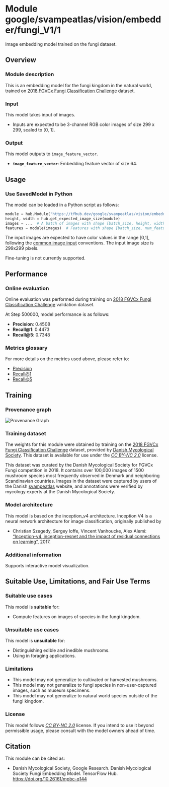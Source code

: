 # Module google/svampeatlas/vision/embedder/fungi_V1/1
Image embedding model trained on the fungi dataset.


<!-- fine-tunable: false -->
<!-- asset-path: legacy -->
<!-- format: hub -->
<!-- module-type: image-feature-vector -->
<!-- task: image-feature-vector -->

## Overview

### Module description

This is an embedding model for the fungi kingdom in the natural world, trained
on
[2018 FGVCx Fungi Classification Challenge](https://github.com/visipedia/fgvcx_fungi_comp)
dataset.

### Input

This model takes input of images.

*   Inputs are expected to be 3-channel RGB color images of size 299 x 299,
    scaled to [0, 1].

### Output

This model outputs to `image_feature_vector`.

*   **`image_feature_vector`**: Embedding feature vector of size 64.

## Usage

### Use SavedModel in Python

The model can be loaded in a Python script as follows:

```python
module = hub.Module("https://tfhub.dev/google/svampeatlas/vision/embedder/fungi_V1/1")
height, width = hub.get_expected_image_size(module)
images = ...  # A batch of images with shape [batch_size, height, width, 3].
features = module(images)  # Features with shape [batch_size, num_features].
```

The input images are expected to have color values in the range [0,1], following
the
[common image input](https://www.tensorflow.org/hub/common_signatures/images#input)
conventions. The input image size is 299x299 pixels.

Fine-tuning is not currently supported.

## Performance

### Online evaluation

Online evaluation was performed during training on
[2018 FGVCx Fungi Classification Challenge](https://github.com/visipedia/fgvcx_fungi_comp)
validation dataset.

At Step 500000, model performance is as follows:

*   **Precision**: 0.4508
*   **Recall@1**: 0.4473
*   **Recall@5**: 0.7348

### Metrics glossary

For more details on the metrics used above, please refer to:

*   [Precision](https://developers.google.com/machine-learning/glossary/#precision)
*   [Recall@1](https://www.tensorflow.org/api_docs/python/tf/compat/v1/metrics/recall_at_k)
*   [Recall@5](https://www.tensorflow.org/api_docs/python/tf/compat/v1/metrics/recall_at_k)

## Training

### Provenance graph

![Provenance Graph](https://www.gstatic.com/aihub/tfhub/provenance_graphs/fungi_V1.svg)

### Training dataset

The weights for this module were obtained by training on the
[2018 FGVCx Fungi Classification Challenge](https://github.com/visipedia/fgvcx_fungi_comp)
dataset, provided by [Danish Mycological Society](http://www.svampe.dk). This
dataset is available for use under the
*[CC BY-NC 2.0](https://creativecommons.org/licenses/by-nc/2.0/)* license.

This dataset was curated by the Danish Mycological Society for FGVCx Fungi
competition in 2018. It contains over 100,000 images of 1500 mushroom species
most frequently observed in Denmark and neighboring Scandinavian countries.
Images in the dataset were captured by users of the Danish
[svampeatlas](https://svampe.databasen.org/) website, and annotations were
verified by mycology experts at the Danish Mycological Society.

### Model architecture

This model is based on the inception_v4 architecture. Inception V4 is a neural
network architecture for image classification, originally published by

*   Christian Szegedy, Sergey Ioffe, Vincent Vanhoucke, Alex Alemi:
    [“Inception-v4, inception-resnet and the impact of residual connections on
    learning”](https://arxiv.org/abs/1602.07261), 2017.

### Additional information

Supports interactive model visualization.

## Suitable Use, Limitations, and Fair Use Terms

### Suitable use cases

This model is **suitable** for:

*   Compute features on images of species in the fungi kingdom.

### Unsuitable use cases

This model is **unsuitable** for:

*   Distinguishing edible and inedible mushrooms.
*   Using in foraging applications.

### Limitations

*   This model may not generalize to cultivated or harvested mushrooms.
*   This model may not generalize to fungi species in non-user-captured images,
    such as museum specimens.
*   This model may not generalize to natural world species outside of the fungi
    kingdom.

### License

This model follows
*[CC BY-NC 2.0](https://creativecommons.org/licenses/by-nc/2.0/)* license. If
you intend to use it beyond permissible usage, please consult with the model
owners ahead of time.

## Citation
This module can be cited as:

*   Danish Mycological Society, Google Research. Danish Mycological Society
    Fungi Embedding Model. TensorFlow Hub. https://doi.org/10.26161/mpbc-q144
